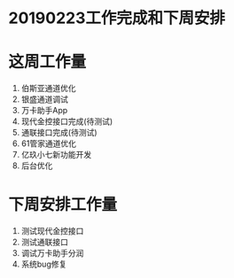 # 20190223工作完成和下周安排

# 这周工作量
1. 伯斯亚通道优化
2. 银盛通道调试
3. 万卡助手App
4. 现代金控接口完成(待测试)
5. 通联接口完成(待测试)
6. 61管家通道优化
7. 亿玖小七新功能开发
8. 后台优化

# 下周安排工作量

1. 测试现代金控接口
2. 测试通联接口
3. 调试万卡助手分润
4. 系统bug修复